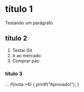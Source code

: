 # título 1

Testando um parágrafo

## título 2

1. Testar Git
2. Ir ao mercado
3. Comprar pão

### título 3

...
if(nota >6) {
	printf("Aprovado!");
}
